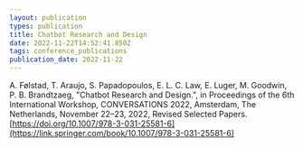 ```yaml
---
layout: publication
types: publication
title: Chatbot Research and Design
date: 2022-11-22T14:52:41.850Z
tags: conference_publications
publication_date: 2022-11-22
---
```

A. Følstad, T. Araujo, S. Papadopoulos, E. L. C. Law, E. Luger, M. Goodwin, P. B. Brandtzaeg, "Chatbot Research and Design.", in Proceedings of the 6th International Workshop, CONVERSATIONS 2022, Amsterdam, The Netherlands, November 22–23, 2022, Revised Selected Papers. [https://doi.org/10.1007/978-3-031-25581-6](https://link.springer.com/book/10.1007/978-3-031-25581-6)